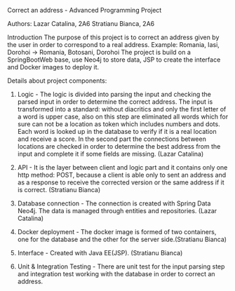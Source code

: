 Correct an address - Advanced Programming Project

Authors: Lazar Catalina, 2A6
         Stratianu Bianca, 2A6

Introduction
  The purpose of this project is to correct an address given by the user in order to correspond to a real address.
Example: Romania, Iasi, Dorohoi -> Romania, Botosani, Dorohoi
  The project is build on a SpringBootWeb base, use Neo4j to store data, JSP to create the interface and Docker images to deploy it.

Details about project components:
1. Logic - The logic is divided into parsing the input and checking the parsed input in order to determine the correct address. The input is transformed into a standard: without diacritics and only the first letter of a word is upper case, also on this step are eliminated all words which for sure can not be a location as token which includes numbers and dots. Each word is looked up in the database to verify if it is a real location and receive a score.
In the second part the connections between locations are checked in order to determine the best address from the input and complete it if some fields are missing. (Lazar Catalina)

2. API - It is the layer between client and logic part and it contains only one http method: POST, because a client is able only to sent an address and as a response to receive
the corrected version or the same address if it is correct. (Stratianu Bianca)

2. Database connection - The connection is created with Spring Data Neo4j. The data is managed through entities and repositories. (Lazar Catalina)

3. Docker deployment - The docker image is formed of two containers, one for the database and the other for the server side.(Stratianu Bianca)

4. Interface - Created with Java EE(JSP). (Stratianu Bianca)

5. Unit & Integration Testing - There are unit test for the input parsing step and integration test working with the database in order to correct an address.
